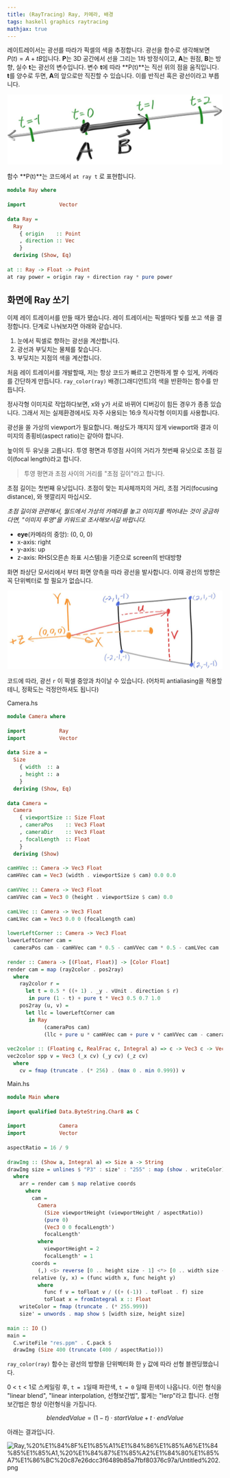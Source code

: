 ```yaml
--- 
title: (RayTracing) Ray, 카메라, 배경
tags: haskell graphics raytracing
mathjax: true
---
```


레이트레이서는 광선를 따라가 픽셀의 색을 추정합니다. 광선을 함수로 생각해보면 $P(t) = A + tB$입니다.  **P**는 3D 공간에서 선을 그리는 1차 방정식이고, **A**는 원점, **B**는 방향, 실수 **t**는 광선의 변수입니다. 변수 **t**에 따라 **P(t)**는 직선 위의 점을 움직입니다. **t**를 양수로 두면, **A**의 앞으로만 직진할 수 있습니다. 이를 반직선 혹은 광선이라고 부릅니다. 

![0](/assets/images/2021-06-20/c3/Untitled0.png)

함수 **P(t)**는 코드에서 `at ray t` 로 표현합니다. 

```haskell
module Ray where

import           Vector

data Ray =
  Ray
    { origin    :: Point
    , direction :: Vec
    }
  deriving (Show, Eq)

at :: Ray -> Float -> Point
at ray power = origin ray + direction ray * pure power
```

## 화면에 Ray 쏘기

 이제 레이 트레이서를 만들 때가 됐습니다. 레이 트레이서는 픽셀마다 빛를 쏘고 색을 결정합니다. 단계로 나눠보자면 아래와 같습니다. 

1. 눈에서 픽셀로 향하는 광선을 계산합니다. 
2. 광선과 부딪치는 물체를 찾습니다.
3. 부딪치는 지점의 색을 계산합니다. 

처음 레이 트레이서를 개발할때, 저는 항상 코드가 빠르고 간편하게 짤 수 있게, 카메라를 간단하게 만듭니다. `ray_color(ray)` 배경(그래디언트)의 색을 반환하는 함수를 만듭니다.

정사각형 이미지로 작업하다보면, x와 y가 서로 바뀌어 디버깅이 힘든 경우가 종종 있습니다. 그래서 저는 실제환경에서도 자주 사용되는 16:9  직사각형 이미지를 사용합니다. 

광선을 쏠 가상의 viewport가 필요합니다. 해상도가 깨지지 않게 viewport와 결과 이미지의 종횡비(aspect ratio)는 같아야 합니다.

높이의 두 유닛을 고릅니다. 투영 평면과 투영점 사이의 거리가 첫번째 유닛으로 초점 길이(focal length)라고 합니다. 

> 투영 평면과 초점 사이의 거리를 "초점 길이"라고 합니다.

초점 길이는 첫번째 유닛입니다. 초점이 맞는 피사체까지의 거리, 초점 거리(focusing distance), 와 헷깔리지 마십시오.

*초점 길이와 관련해서, 월드에서 가상의 카메라를 놓고 이미지를 찍어내는 것이 궁금하다면, "이미지 투영"을 키워드로 조사해보시길 바랍니다.*

- **eye**(카메라의 중앙): (0, 0, 0)
- x-axis: right
- y-axis: up
- z-axis: RHS(오른손 좌표 시스템)을 기준으로 screen의 반대방향

화면 좌상단 모서리에서 부터 화면 양측을 따라 광선을 발사합니다. 이때 광선의 방향은 꼭 단위벡터로 할 필요가 없습니다.

![1](/assets/images/2021-06-20/c3/Untitled1.png)

코드에 따라, 광선 `r` 이 픽셀 중앙과 차이날 수 있습니다. (어차피 antialiasing을 적용할테니, 정확도는 걱정안하셔도 됩니다) 

Camera.hs

```haskell
module Camera where

import           Ray
import           Vector

data Size a =
  Size
    { width  :: a
    , height :: a
    }
  deriving (Show, Eq)

data Camera =
  Camera
    { viewportSize :: Size Float
    , cameraPos    :: Vec3 Float
    , cameraDir    :: Vec3 Float
    , focalLength  :: Float
    }
  deriving (Show)

camHVec :: Camera -> Vec3 Float
camHVec cam = Vec3 (width . viewportSize $ cam) 0.0 0.0

camVVec :: Camera -> Vec3 Float
camVVec cam = Vec3 0 (height . viewportSize $ cam) 0.0

camLVec :: Camera -> Vec3 Float
camLVec cam = Vec3 0.0 0 (focalLength cam)

lowerLeftCorner :: Camera -> Vec3 Float
lowerLeftCorner cam =
  cameraPos cam - camHVec cam * 0.5 - camVVec cam * 0.5 - camLVec cam

render :: Camera -> [(Float, Float)] -> [Color Float]
render cam = map (ray2color . pos2ray)
  where
    ray2color r =
      let t = 0.5 * ((+ 1) . _y . vUnit . direction $ r)
       in pure (1 - t) + pure t * Vec3 0.5 0.7 1.0
    pos2ray (u, v) =
      let llc = lowerLeftCorner cam
       in Ray
            (cameraPos cam)
            (llc + pure u * camHVec cam + pure v * camVVec cam - cameraPos cam)

vec2color :: (Floating c, RealFrac c, Integral a) => c -> Vec3 c -> Vec3 a
vec2color spp v = Vec3 (_x cv) (_y cv) (_z cv)
  where
    cv = fmap (truncate . (* 256) . (max 0 . min 0.999)) v
```

Main.hs

```haskell
module Main where

import qualified Data.ByteString.Char8 as C

import           Camera
import           Vector

aspectRatio = 16 / 9

drawImg :: (Show a, Integral a) => Size a -> String
drawImg size = unlines $ "P3" : size' : "255" : map (show . writeColor) arr
  where
    arr = render cam $ map relative coords
      where
        cam =
          Camera
            (Size viewportHeight (viewportHeight / aspectRatio))
            (pure 0)
            (Vec3 0 0 focalLength')
            focalLength'
          where
            viewportHeight = 2
            focalLength' = 1
        coords =
          (,) <$> reverse [0 .. height size - 1] <*> [0 .. width size - 1]
        relative (y, x) = (func width x, func height y)
          where
            func f v = toFloat v / ((+ (-1)) . toFloat . f) size
            toFloat x = fromIntegral x :: Float
    writeColor = fmap (truncate . (* 255.999))
    size' = unwords . map show $ [width size, height size]

main :: IO ()
main =
  C.writeFile "res.ppm" . C.pack $
  drawImg (Size 400 (truncate (400 / aspectRatio)))
```

`ray_color(ray)` 함수는 광선의 방향을 단위벡터화 한 `y` 값에 따라 선형 블렌딩했습니다. 

0 < `t` < 1로 스케일링 후, `t = 1`일때 파란색, `t = 0` 일때 흰색이 나옵니다. 이런 형식을 "linear blend", "linear interpolation, 선형보간법", 짧게는 "lerp"라고 합니다. 선형보간법은 항상 이런형식을 가집니다.

$$blendedValue = (1-t) \cdot startValue + t \cdot endValue$$

아래는 결과입니다. 

![Ray,%20%E1%84%8F%E1%85%A1%E1%84%86%E1%85%A6%E1%84%85%E1%85%A1,%20%E1%84%87%E1%85%A2%E1%84%80%E1%85%A7%E1%86%BC%20c87e26dcc3f6489b85a7fbf80376c97a/Untitled%202.png](Ray,%20%E1%84%8F%E1%85%A1%E1%84%86%E1%85%A6%E1%84%85%E1%85%A1,%20%E1%84%87%E1%85%A2%E1%84%80%E1%85%A7%E1%86%BC%20c87e26dcc3f6489b85a7fbf80376c97a/Untitled%202.png)